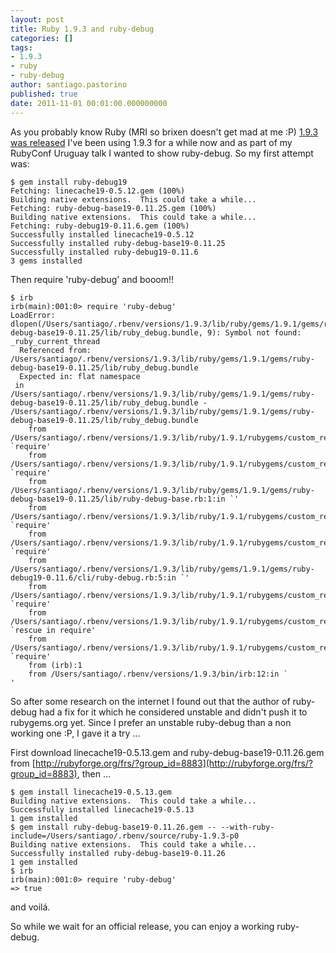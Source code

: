 ```yaml
---
layout: post
title: Ruby 1.9.3 and ruby-debug
categories: []
tags:
- 1.9.3
- ruby
- ruby-debug
author: santiago.pastorino
published: true
date: 2011-11-01 00:01:00.000000000
---
```

As you probably know Ruby (MRI so brixen doesn't get mad at me :P) [1.9.3 was released](http://www.ruby-lang.org/en/news/2011/10/31/ruby-1-9-3-p0-is-released/.) I've been using 1.9.3 for a while now and as part of my RubyConf Uruguay talk I wanted to show ruby-debug. So my first attempt was:

<pre><code>$ gem install ruby-debug19
Fetching: linecache19-0.5.12.gem (100%)
Building native extensions.  This could take a while...
Fetching: ruby-debug-base19-0.11.25.gem (100%)
Building native extensions.  This could take a while...
Fetching: ruby-debug19-0.11.6.gem (100%)
Successfully installed linecache19-0.5.12
Successfully installed ruby-debug-base19-0.11.25
Successfully installed ruby-debug19-0.11.6
3 gems installed</code></pre>

Then require 'ruby-debug' and booom!!

<pre><code>$ irb
irb(main):001:0> require 'ruby-debug'
LoadError: dlopen(/Users/santiago/.rbenv/versions/1.9.3/lib/ruby/gems/1.9.1/gems/ruby-debug-base19-0.11.25/lib/ruby_debug.bundle, 9): Symbol not found: _ruby_current_thread
  Referenced from: /Users/santiago/.rbenv/versions/1.9.3/lib/ruby/gems/1.9.1/gems/ruby-debug-base19-0.11.25/lib/ruby_debug.bundle
  Expected in: flat namespace
 in /Users/santiago/.rbenv/versions/1.9.3/lib/ruby/gems/1.9.1/gems/ruby-debug-base19-0.11.25/lib/ruby_debug.bundle - /Users/santiago/.rbenv/versions/1.9.3/lib/ruby/gems/1.9.1/gems/ruby-debug-base19-0.11.25/lib/ruby_debug.bundle
	from /Users/santiago/.rbenv/versions/1.9.3/lib/ruby/1.9.1/rubygems/custom_require.rb:36:in `require'
	from /Users/santiago/.rbenv/versions/1.9.3/lib/ruby/1.9.1/rubygems/custom_require.rb:36:in `require'
	from /Users/santiago/.rbenv/versions/1.9.3/lib/ruby/gems/1.9.1/gems/ruby-debug-base19-0.11.25/lib/ruby-debug-base.rb:1:in `<top (required)>'
	from /Users/santiago/.rbenv/versions/1.9.3/lib/ruby/1.9.1/rubygems/custom_require.rb:36:in `require'
	from /Users/santiago/.rbenv/versions/1.9.3/lib/ruby/1.9.1/rubygems/custom_require.rb:36:in `require'
	from /Users/santiago/.rbenv/versions/1.9.3/lib/ruby/gems/1.9.1/gems/ruby-debug19-0.11.6/cli/ruby-debug.rb:5:in `<top (required)>'
	from /Users/santiago/.rbenv/versions/1.9.3/lib/ruby/1.9.1/rubygems/custom_require.rb:59:in `require'
	from /Users/santiago/.rbenv/versions/1.9.3/lib/ruby/1.9.1/rubygems/custom_require.rb:59:in `rescue in require'
	from /Users/santiago/.rbenv/versions/1.9.3/lib/ruby/1.9.1/rubygems/custom_require.rb:35:in `require'
	from (irb):1
	from /Users/santiago/.rbenv/versions/1.9.3/bin/irb:12:in `<main>'</code></pre>

So after some research on the internet I found out that the author of ruby-debug had a fix for it which he considered unstable and didn't push it to rubygems.org yet. Since I prefer an unstable ruby-debug than a non working one :P, I gave it a try ...

First download linecache19-0.5.13.gem and ruby-debug-base19-0.11.26.gem from [http://rubyforge.org/frs/?group_id=8883](http://rubyforge.org/frs/?group_id=8883), then …

<pre><code>$ gem install linecache19-0.5.13.gem 
Building native extensions.  This could take a while...
Successfully installed linecache19-0.5.13
1 gem installed
$ gem install ruby-debug-base19-0.11.26.gem -- --with-ruby-include=/Users/santiago/.rbenv/source/ruby-1.9.3-p0  
Building native extensions.  This could take a while...
Successfully installed ruby-debug-base19-0.11.26
1 gem installed
$ irb
irb(main):001:0> require 'ruby-debug'
=> true</code></pre>

and voilá.

So while we wait for an official release, you can enjoy a working ruby-debug.
